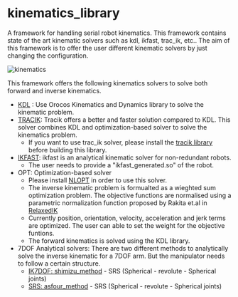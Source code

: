 kinematics_library
=============

A framework for handling serial robot kinematics. This framework contains state of the art kinematic solvers
such as kdl, ikfast, trac_ik, etc.. The aim of this framework is to offer the user different kinematic solvers by just changing the 
configuration.

![kinematics](/uploads/bd97749e843e88cdee295d0e0feea132/kinematics.png)


This framework offers the following kinematics solvers to solve both forward and inverse kinematics.
- [KDL](https://www.orocos.org/wiki/Kinematic_and_Dynamic_Solvers.html) : Use Orocos Kinematics and Dynamics library to solve the kinematic problem.
- [TRACIK](https://bitbucket.org/traclabs/trac_ik/src/master/): Tracik offers a better and faster solution compared to KDL. This solver combines KDL and optimization-based solver to solve the kinematics problem.
    - If you want to use trac_ik solver, please install the [tracik library](https://bitbucket.org/traclabs/trac_ik/src/master/) 
      before building this library.        
- [IKFAST](http://openrave.org/docs/0.8.2/openravepy/ikfast/): ikfast is an analytical kinematic solver for non-redundant robots.
    - The user needs to provide a "ikfast_generated.so" of the robot.
- OPT: Optimization-based solver
    - Please install [NLOPT](https://nlopt.readthedocs.io/en/latest/) in order to use this solver.
    - The inverse kinematic problem is formualted as a wieghted sum optimization problem. The objective functions are normalised using a 
      parametric normalization function proposed by Rakita et.al in [RelaxedIK](http://www.roboticsproceedings.org/rss14/p43.pdf)
    - Currently position, orientation, velocity, acceleration and jerk terms are optimized. The user can able to set the weight for
      the objective funtions.
    - The forward kinematics is solved using the KDL library.
- 7DOF Analytical solvers: There are two different methods to analytically solve the inverse kinematic for a 7DOF arm. But the manipulator needs to follow a certain structure.
    - [IK7DOF: shimizu_method](https://ieeexplore.ieee.org/document/4631505) - SRS (Spherical - revolute - Spherical joints)
    - [SRS: asfour_method](https://ieeexplore.ieee.org/document/1248841)  - SRS (Spherical - revolute - Spherical joints)





